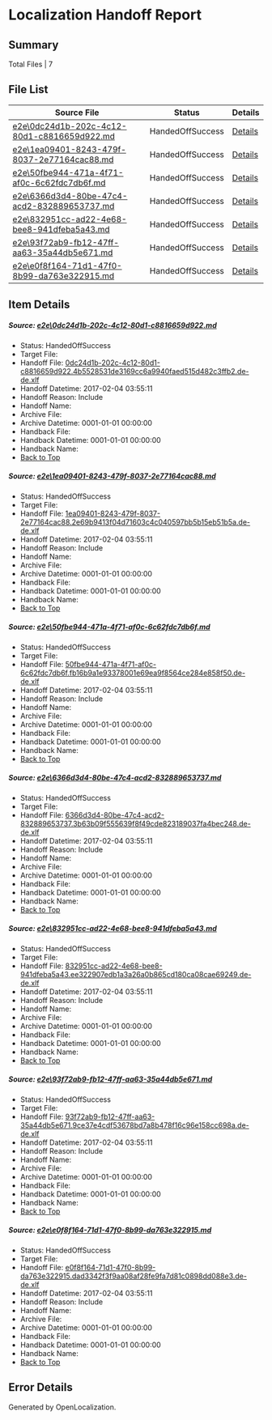 # <a name='report-top'></a> Localization Handoff Report

## Summary
 Total Files | 7

## File List
 Source File | Status | Details 
 ----------- | ------ | ------- 
 [e2e\0dc24d1b-202c-4c12-80d1-c8816659d922.md](https://github.com/OpenLocalizationTestOrg/ol-test0/blob/7e901cecb920433c407f997eaea8f50fdb23e15b/e2e/0dc24d1b-202c-4c12-80d1-c8816659d922.md) | HandedOffSuccess | [Details](#3d34471002eb909e376886da48560106d8e6eba91)
 [e2e\1ea09401-8243-479f-8037-2e77164cac88.md](https://github.com/OpenLocalizationTestOrg/ol-test0/blob/7e901cecb920433c407f997eaea8f50fdb23e15b/e2e/1ea09401-8243-479f-8037-2e77164cac88.md) | HandedOffSuccess | [Details](#39e2098419f0c3503c675d02f024336aca1023eb2)
 [e2e\50fbe944-471a-4f71-af0c-6c62fdc7db6f.md](https://github.com/OpenLocalizationTestOrg/ol-test0/blob/7e901cecb920433c407f997eaea8f50fdb23e15b/e2e/50fbe944-471a-4f71-af0c-6c62fdc7db6f.md) | HandedOffSuccess | [Details](#ea5ca0d483816628c44bd190283b498180f81cf54)
 [e2e\6366d3d4-80be-47c4-acd2-832889653737.md](https://github.com/OpenLocalizationTestOrg/ol-test0/blob/7e901cecb920433c407f997eaea8f50fdb23e15b/e2e/6366d3d4-80be-47c4-acd2-832889653737.md) | HandedOffSuccess | [Details](#a2f847634629b788698343cccb87a8909ed82cbe5)
 [e2e\832951cc-ad22-4e68-bee8-941dfeba5a43.md](https://github.com/OpenLocalizationTestOrg/ol-test0/blob/7e901cecb920433c407f997eaea8f50fdb23e15b/e2e/832951cc-ad22-4e68-bee8-941dfeba5a43.md) | HandedOffSuccess | [Details](#d4f7b98508a0ef1f482eb8ea80e68f797abb80b87)
 [e2e\93f72ab9-fb12-47ff-aa63-35a44db5e671.md](https://github.com/OpenLocalizationTestOrg/ol-test0/blob/7e901cecb920433c407f997eaea8f50fdb23e15b/e2e/93f72ab9-fb12-47ff-aa63-35a44db5e671.md) | HandedOffSuccess | [Details](#acd131c05a7367c11e50c31089751b3a530f9a008)
 [e2e\e0f8f164-71d1-47f0-8b99-da763e322915.md](https://github.com/OpenLocalizationTestOrg/ol-test0/blob/7e901cecb920433c407f997eaea8f50fdb23e15b/e2e/e0f8f164-71d1-47f0-8b99-da763e322915.md) | HandedOffSuccess | [Details](#88567c911ead77cd6751aa19f1ca3aabf86ada8f9)

## Item Details
##### <a name='3d34471002eb909e376886da48560106d8e6eba91'></a> Source: [e2e\0dc24d1b-202c-4c12-80d1-c8816659d922.md](https://github.com/OpenLocalizationTestOrg/ol-test0/blob/7e901cecb920433c407f997eaea8f50fdb23e15b/e2e/0dc24d1b-202c-4c12-80d1-c8816659d922.md)
* Status: HandedOffSuccess
* Target File: 
* Handoff File: [0dc24d1b-202c-4c12-80d1-c8816659d922.4b5528531de3169cc6a9940faed515d482c3ffb2.de-de.xlf](https://github.com/OpenLocalizationTestOrg/ol-test0-handoff/blob/b960c9f4cc007fb054d725aebd2f4de20157d81b/ol-handoff/OpenLocalizationTestOrg/ol-test0-dede/shujia/ht/0dc24d1b-202c-4c12-80d1-c8816659d922.4b5528531de3169cc6a9940faed515d482c3ffb2.de-de.xlf)
* Handoff Datetime: 2017-02-04 03:55:11
* Handoff Reason: Include
* Handoff Name: 
* Archive File: 
* Archive Datetime: 0001-01-01 00:00:00
* Handback File: 
* Handback Datetime: 0001-01-01 00:00:00
* Handback Name: 
* [Back to Top](#report-top)

##### <a name='39e2098419f0c3503c675d02f024336aca1023eb2'></a> Source: [e2e\1ea09401-8243-479f-8037-2e77164cac88.md](https://github.com/OpenLocalizationTestOrg/ol-test0/blob/7e901cecb920433c407f997eaea8f50fdb23e15b/e2e/1ea09401-8243-479f-8037-2e77164cac88.md)
* Status: HandedOffSuccess
* Target File: 
* Handoff File: [1ea09401-8243-479f-8037-2e77164cac88.2e69b9413f04d71603c4c040597bb5b15eb51b5a.de-de.xlf](https://github.com/OpenLocalizationTestOrg/ol-test0-handoff/blob/b960c9f4cc007fb054d725aebd2f4de20157d81b/ol-handoff/OpenLocalizationTestOrg/ol-test0-dede/shujia/ht/1ea09401-8243-479f-8037-2e77164cac88.2e69b9413f04d71603c4c040597bb5b15eb51b5a.de-de.xlf)
* Handoff Datetime: 2017-02-04 03:55:11
* Handoff Reason: Include
* Handoff Name: 
* Archive File: 
* Archive Datetime: 0001-01-01 00:00:00
* Handback File: 
* Handback Datetime: 0001-01-01 00:00:00
* Handback Name: 
* [Back to Top](#report-top)

##### <a name='ea5ca0d483816628c44bd190283b498180f81cf54'></a> Source: [e2e\50fbe944-471a-4f71-af0c-6c62fdc7db6f.md](https://github.com/OpenLocalizationTestOrg/ol-test0/blob/7e901cecb920433c407f997eaea8f50fdb23e15b/e2e/50fbe944-471a-4f71-af0c-6c62fdc7db6f.md)
* Status: HandedOffSuccess
* Target File: 
* Handoff File: [50fbe944-471a-4f71-af0c-6c62fdc7db6f.fb16b9a1e93378001e69ea9f8564ce284e858f50.de-de.xlf](https://github.com/OpenLocalizationTestOrg/ol-test0-handoff/blob/b960c9f4cc007fb054d725aebd2f4de20157d81b/ol-handoff/OpenLocalizationTestOrg/ol-test0-dede/shujia/ht/50fbe944-471a-4f71-af0c-6c62fdc7db6f.fb16b9a1e93378001e69ea9f8564ce284e858f50.de-de.xlf)
* Handoff Datetime: 2017-02-04 03:55:11
* Handoff Reason: Include
* Handoff Name: 
* Archive File: 
* Archive Datetime: 0001-01-01 00:00:00
* Handback File: 
* Handback Datetime: 0001-01-01 00:00:00
* Handback Name: 
* [Back to Top](#report-top)

##### <a name='a2f847634629b788698343cccb87a8909ed82cbe5'></a> Source: [e2e\6366d3d4-80be-47c4-acd2-832889653737.md](https://github.com/OpenLocalizationTestOrg/ol-test0/blob/7e901cecb920433c407f997eaea8f50fdb23e15b/e2e/6366d3d4-80be-47c4-acd2-832889653737.md)
* Status: HandedOffSuccess
* Target File: 
* Handoff File: [6366d3d4-80be-47c4-acd2-832889653737.3b63b09f555639f8f49cde823189037fa4bec248.de-de.xlf](https://github.com/OpenLocalizationTestOrg/ol-test0-handoff/blob/b960c9f4cc007fb054d725aebd2f4de20157d81b/ol-handoff/OpenLocalizationTestOrg/ol-test0-dede/shujia/ht/6366d3d4-80be-47c4-acd2-832889653737.3b63b09f555639f8f49cde823189037fa4bec248.de-de.xlf)
* Handoff Datetime: 2017-02-04 03:55:11
* Handoff Reason: Include
* Handoff Name: 
* Archive File: 
* Archive Datetime: 0001-01-01 00:00:00
* Handback File: 
* Handback Datetime: 0001-01-01 00:00:00
* Handback Name: 
* [Back to Top](#report-top)

##### <a name='d4f7b98508a0ef1f482eb8ea80e68f797abb80b87'></a> Source: [e2e\832951cc-ad22-4e68-bee8-941dfeba5a43.md](https://github.com/OpenLocalizationTestOrg/ol-test0/blob/7e901cecb920433c407f997eaea8f50fdb23e15b/e2e/832951cc-ad22-4e68-bee8-941dfeba5a43.md)
* Status: HandedOffSuccess
* Target File: 
* Handoff File: [832951cc-ad22-4e68-bee8-941dfeba5a43.ee322907edb1a3a26a0b865cd180ca08cae69249.de-de.xlf](https://github.com/OpenLocalizationTestOrg/ol-test0-handoff/blob/b960c9f4cc007fb054d725aebd2f4de20157d81b/ol-handoff/OpenLocalizationTestOrg/ol-test0-dede/shujia/ht/832951cc-ad22-4e68-bee8-941dfeba5a43.ee322907edb1a3a26a0b865cd180ca08cae69249.de-de.xlf)
* Handoff Datetime: 2017-02-04 03:55:11
* Handoff Reason: Include
* Handoff Name: 
* Archive File: 
* Archive Datetime: 0001-01-01 00:00:00
* Handback File: 
* Handback Datetime: 0001-01-01 00:00:00
* Handback Name: 
* [Back to Top](#report-top)

##### <a name='acd131c05a7367c11e50c31089751b3a530f9a008'></a> Source: [e2e\93f72ab9-fb12-47ff-aa63-35a44db5e671.md](https://github.com/OpenLocalizationTestOrg/ol-test0/blob/7e901cecb920433c407f997eaea8f50fdb23e15b/e2e/93f72ab9-fb12-47ff-aa63-35a44db5e671.md)
* Status: HandedOffSuccess
* Target File: 
* Handoff File: [93f72ab9-fb12-47ff-aa63-35a44db5e671.9ce37e4cdf53678bd7a8b478f16c96e158cc698a.de-de.xlf](https://github.com/OpenLocalizationTestOrg/ol-test0-handoff/blob/b960c9f4cc007fb054d725aebd2f4de20157d81b/ol-handoff/OpenLocalizationTestOrg/ol-test0-dede/shujia/ht/93f72ab9-fb12-47ff-aa63-35a44db5e671.9ce37e4cdf53678bd7a8b478f16c96e158cc698a.de-de.xlf)
* Handoff Datetime: 2017-02-04 03:55:11
* Handoff Reason: Include
* Handoff Name: 
* Archive File: 
* Archive Datetime: 0001-01-01 00:00:00
* Handback File: 
* Handback Datetime: 0001-01-01 00:00:00
* Handback Name: 
* [Back to Top](#report-top)

##### <a name='88567c911ead77cd6751aa19f1ca3aabf86ada8f9'></a> Source: [e2e\e0f8f164-71d1-47f0-8b99-da763e322915.md](https://github.com/OpenLocalizationTestOrg/ol-test0/blob/7e901cecb920433c407f997eaea8f50fdb23e15b/e2e/e0f8f164-71d1-47f0-8b99-da763e322915.md)
* Status: HandedOffSuccess
* Target File: 
* Handoff File: [e0f8f164-71d1-47f0-8b99-da763e322915.dad3342f3f9aa08af28fe9fa7d81c0898dd088e3.de-de.xlf](https://github.com/OpenLocalizationTestOrg/ol-test0-handoff/blob/b960c9f4cc007fb054d725aebd2f4de20157d81b/ol-handoff/OpenLocalizationTestOrg/ol-test0-dede/shujia/ht/e0f8f164-71d1-47f0-8b99-da763e322915.dad3342f3f9aa08af28fe9fa7d81c0898dd088e3.de-de.xlf)
* Handoff Datetime: 2017-02-04 03:55:11
* Handoff Reason: Include
* Handoff Name: 
* Archive File: 
* Archive Datetime: 0001-01-01 00:00:00
* Handback File: 
* Handback Datetime: 0001-01-01 00:00:00
* Handback Name: 
* [Back to Top](#report-top)


## Error Details

Generated by OpenLocalization.
